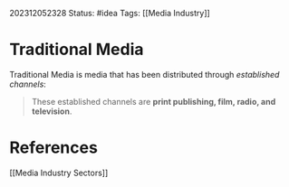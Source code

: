 202312052328
Status: #idea
Tags: [[Media Industry]]

# Traditional Media

Traditional Media is media that has been distributed through *established channels*:

>These established channels are **print publishing, film, radio, and television**.
# **References**

[[Media Industry Sectors]]
